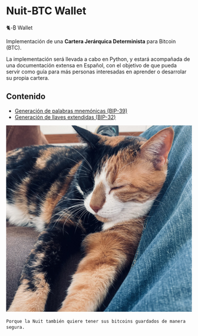 # Nuit-BTC Wallet
🐈-₿ Wallet

Implementación de una **Cartera Jerárquica Determinista** para Bitcoin (BTC).

La implementación será llevada a cabo en Python, y estará acompañada de una documentación extensa en Español, con el objetivo de que pueda servir como guía para más personas interesadas en aprender o desarrolar su propia cartera.

## Contenido

- [Generación de palabras mnemónicas (BIP-39)](/docs/mnemonic.md)
- [Generación de llaves extendidas (BIP-32)](/docs/extended.md)

![La Nuit](/media/la_nuit.jpg?raw=true)

```
Porque la Nuit también quiere tener sus bitcoins guardados de manera segura.
```